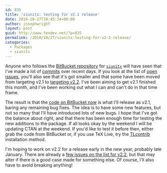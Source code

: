 ```yaml
---
id: 835
title: 'siunitx: testing for v2.1 release'
date: 2010-10-27T18:45:34+00:00
author: josephwright
layout: post
guid: http://www.texdev.net/?p=835
permalink: /2010/10/27/siunitx-testing-for-v2-1-release/
categories:
  - Packages
  - siunitx
---
```

Anyone who follows the [BitBucket repository](https://bitbucket.org/josephwright/siunitx/) for [`siunitx`](https://ctan.org/pkg/siunitx) will have seen that I've made a lot of [commits](https://bitbucket.org/josephwright/siunitx/changesets) over recent days. If you look at the list of [open issues](https://bitbucket.org/josephwright/siunitx/issues?status=new&amp;status=open), you'll also see that it's got smaller and that some have been moved from targeting v2.1 to [targeting v2.2](https://bitbucket.org/josephwright/siunitx/issues?status=new&amp;status=open&amp;milestone=v2.2). I've been aiming to get v2.1 finished this month, and I've been working out what I can and can't do in that time frame.

The result is that the [code on BitBucket now](https://bitbucket.org/josephwright/siunitx/src/tip/siunitx.dtx) is what I'll release as v2.1, baring any remaining bug fixes. The idea is to have some new features, but not so many that I'll have introduced lots of new bugs. I hope that I've got the balance about right, and that there has been enough time for testing the new additions to the package. If all looks okay by the weekend I will be updating CTAN at the weekend. If you'd like to test it before then, either grab the code from BitBucket or, if you use TeX Live, try the [TLcontrib](http://tlcontrib.metatex.org/) installation method.

I'm hoping to work on v2.2 for a release early in the new year, probably late January. There are already a [few issues on the list for v2.2](https://bitbucket.org/josephwright/siunitx/issues?status=new&amp;status=open&amp;milestone=v2.2), but that may alter if there is a good case made for something else. Of course, I'll also have to avoid breaking anything!
